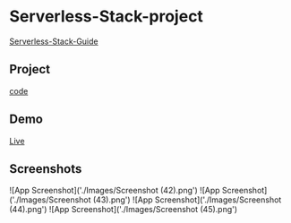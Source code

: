# Serverless-Stack-project
[Serverless-Stack-Guide](https://serverless-stack.com/#guide)

## Project
[code](Serverless-project/notes/)

## Demo

[Live](https://d2td98ji0bqgmp.cloudfront.net)
<br>
## Screenshots

![App Screenshot]('./Images/Screenshot (42).png')
![App Screenshot]('./Images/Screenshot (43).png')
![App Screenshot]('./Images/Screenshot (44).png')
![App Screenshot]('./Images/Screenshot (45).png')

